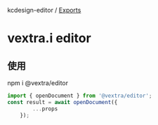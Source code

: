 kcdesign-editor / [Exports](modules.md)

# vextra.i editor

## 使用
npm i @vextra/editor

```ts
import { openDocument } from '@vextra/editor';
const result = await openDocument({
        ...props
    });
```
